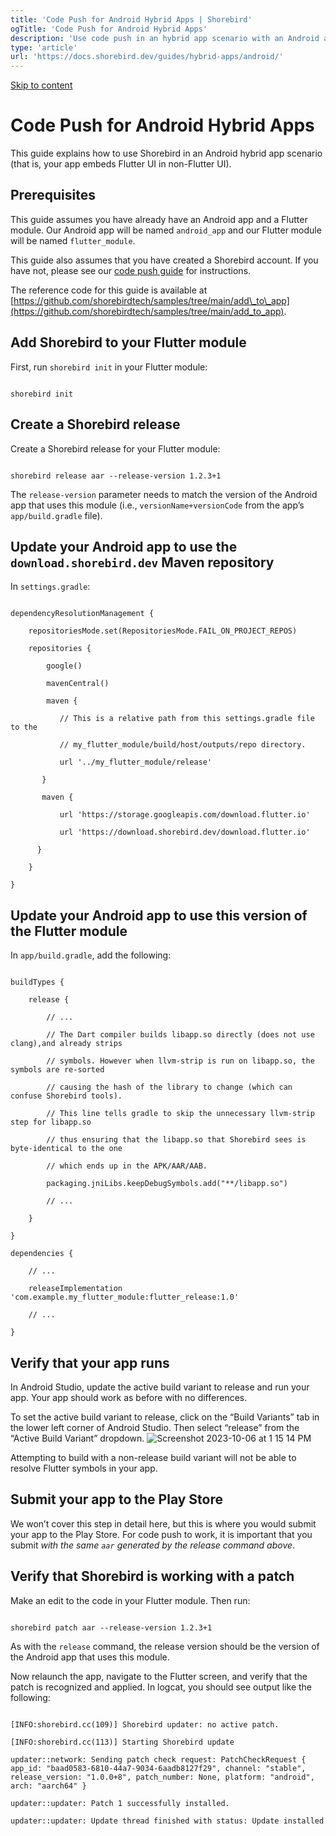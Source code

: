 ```yaml
---
title: 'Code Push for Android Hybrid Apps | Shorebird'
ogTitle: 'Code Push for Android Hybrid Apps'
description: 'Use code push in an hybrid app scenario with an Android app'
type: 'article'
url: 'https://docs.shorebird.dev/guides/hybrid-apps/android/'
---
```


[Skip to content](https://docs.shorebird.dev/guides/hybrid-apps/android/#_top)

# Code Push for Android Hybrid Apps

This guide explains how to use Shorebird in an Android hybrid app scenario (that is, your app embeds Flutter UI in non-Flutter UI).

## Prerequisites

This guide assumes you have already have an Android app and a Flutter module. Our Android app will be named `android_app` and our Flutter module will be named `flutter_module`.

This guide also assumes that you have created a Shorebird account. If you have not, please see our [code push guide](https://docs.shorebird.dev/code-push/initialize) for instructions.

The reference code for this guide is available at [https://github.com/shorebirdtech/samples/tree/main/add\_to\_app](https://github.com/shorebirdtech/samples/tree/main/add_to_app).

## Add Shorebird to your Flutter module

First, run `shorebird init` in your Flutter module:

```

shorebird init
```

## Create a Shorebird release

Create a Shorebird release for your Flutter module:

```

shorebird release aar --release-version 1.2.3+1
```

The `release-version` parameter needs to match the version of the Android app
that uses this module (i.e., `versionName+versionCode` from the app’s
`app/build.gradle` file).

## Update your Android app to use the `download.shorebird.dev` Maven repository

In `settings.gradle`:

```

dependencyResolutionManagement {

    repositoriesMode.set(RepositoriesMode.FAIL_ON_PROJECT_REPOS)

    repositories {

        google()

        mavenCentral()

        maven {

           // This is a relative path from this settings.gradle file to the

           // my_flutter_module/build/host/outputs/repo directory.

           url '../my_flutter_module/release'

       }

       maven {

           url 'https://storage.googleapis.com/download.flutter.io'

           url 'https://download.shorebird.dev/download.flutter.io'

      }

    }

}
```

## Update your Android app to use this version of the Flutter module

In `app/build.gradle`, add the following:

```

buildTypes {

    release {

        // ...

        // The Dart compiler builds libapp.so directly (does not use clang),and already strips

        // symbols. However when llvm-strip is run on libapp.so, the symbols are re-sorted

        // causing the hash of the library to change (which can confuse Shorebird tools).

        // This line tells gradle to skip the unnecessary llvm-strip step for libapp.so

        // thus ensuring that the libapp.so that Shorebird sees is byte-identical to the one

        // which ends up in the APK/AAR/AAB.

        packaging.jniLibs.keepDebugSymbols.add("**/libapp.so")

        // ...

    }

}

dependencies {

    // ...

    releaseImplementation 'com.example.my_flutter_module:flutter_release:1.0'

    // ...

}
```

## Verify that your app runs

In Android Studio, update the active build variant to release and run your app.
Your app should work as before with no differences.

To set the active build variant to release, click on the “Build Variants” tab in
the lower left corner of Android Studio. Then select “release” from the
“Active Build Variant” dropdown.
![Screenshot 2023-10-06 at 1 15 14 PM](https://github.com/shorebirdtech/docs/assets/581764/91b68c2c-7cee-44f1-a78a-eec443c353a3)

Attempting to build with a non-release build variant will not be able to resolve
Flutter symbols in your app.

## Submit your app to the Play Store

We won’t cover this step in detail here, but this is where you would submit your
app to the Play Store. For code push to work, it is important that you submit
_with the same `aar` generated by the release command above_.

## Verify that Shorebird is working with a patch

Make an edit to the code in your Flutter module. Then run:

```

shorebird patch aar --release-version 1.2.3+1
```

As with the `release` command, the release version should be the version of the
Android app that uses this module.

Now relaunch the app, navigate to the Flutter screen, and verify that the patch
is recognized and applied. In logcat, you should see output like the following:

```

[INFO:shorebird.cc(109)] Shorebird updater: no active patch.

[INFO:shorebird.cc(113)] Starting Shorebird update

updater::network: Sending patch check request: PatchCheckRequest { app_id: "baad0583-6810-44a7-9034-6aadb8127f29", channel: "stable", release_version: "1.0.0+8", patch_number: None, platform: "android", arch: "aarch64" }

updater::updater: Patch 1 successfully installed.

updater::updater: Update thread finished with status: Update installed
```
